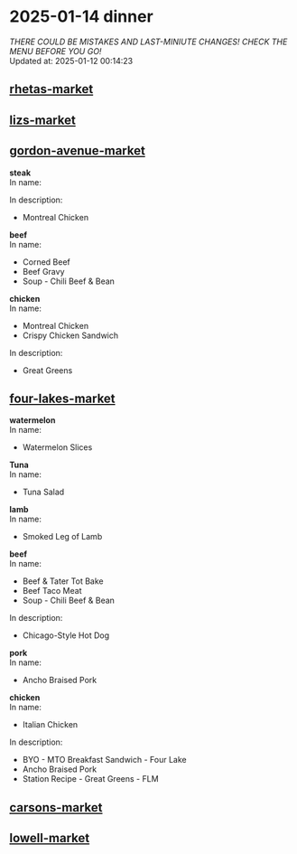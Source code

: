 # 2025-01-14 dinner  
*THERE COULD BE MISTAKES AND LAST-MINIUTE CHANGES! CHECK THE MENU BEFORE YOU GO!*  
Updated at: 2025-01-12 00:14:23  
## [rhetas-market](https://wisc-housingdining.nutrislice.com/menu/rhetas-market/dinner/2025-01-14)  
## [lizs-market](https://wisc-housingdining.nutrislice.com/menu/lizs-market/dinner/2025-01-14)  
## [gordon-avenue-market](https://wisc-housingdining.nutrislice.com/menu/gordon-avenue-market/dinner/2025-01-14)  
**steak**  
In name:   
  
In description:   
 - Montreal Chicken  
  
**beef**  
In name:   
 - Corned Beef  
 - Beef Gravy  
 - Soup -  Chili Beef & Bean  
  
**chicken**  
In name:   
 - Montreal Chicken  
 - Crispy Chicken Sandwich  
  
In description:   
 - Great Greens  
  
## [four-lakes-market](https://wisc-housingdining.nutrislice.com/menu/four-lakes-market/dinner/2025-01-14)  
**watermelon**  
In name:   
 - Watermelon Slices  
  
**Tuna**  
In name:   
 - Tuna Salad  
  
**lamb**  
In name:   
 - Smoked Leg of Lamb  
  
**beef**  
In name:   
 - Beef & Tater Tot Bake  
 - Beef Taco Meat  
 - Soup -  Chili Beef & Bean  
  
In description:   
 - Chicago-Style Hot Dog  
  
**pork**  
In name:   
 - Ancho Braised Pork  
  
**chicken**  
In name:   
 - Italian Chicken  
  
In description:   
 - BYO - MTO Breakfast Sandwich - Four Lake  
 - Ancho Braised Pork  
 - Station Recipe - Great Greens - FLM  
  
## [carsons-market](https://wisc-housingdining.nutrislice.com/menu/carsons-market/dinner/2025-01-14)  
## [lowell-market](https://wisc-housingdining.nutrislice.com/menu/lowell-market/dinner/2025-01-14)  
  
